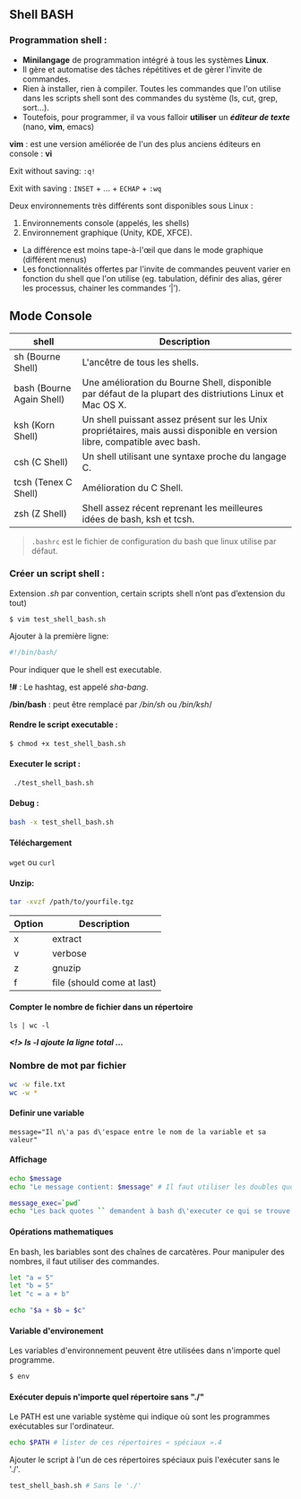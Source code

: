 ## Shell BASH

### Programmation shell : 
- **Minilangage** de programmation intégré à tous les systèmes **Linux**.
- Il gère et automatise des tâches répétitives et de gèrer l'invite de commandes.
- Rien à installer, rien à compiler. Toutes les commandes que l'on utilise dans les scripts shell sont des commandes du système (ls, cut, grep, sort…).
- Toutefois, pour programmer, il va vous falloir **utiliser** un __*éditeur de texte*__ (nano, __vim__, emacs)

**vim** : est une version améliorée de l'un des plus anciens éditeurs en console : **vi**

Exit without saving: `:q!`

Exit with saving :  `INSET` + ... + `ECHAP` + `:wq`

Deux environnements très différents sont disponibles sous Linux :

1. Environnements console 
(appelés, les shells)
1. Environnement graphique (Unity, KDE, XFCE).

- La différence est moins tape-à-l'œil que dans le mode graphique (différent menus)
- Les fonctionnalités offertes par l'invite de commandes peuvent varier en fonction du shell que l'on utilise (eg. tabulation, définir des alias, gérer les processus, chainer les commandes ‘|’).

Mode Console
-------------
shell | Description
--|---
sh (Bourne Shell) | L'ancêtre de tous les shells.
bash (Bourne Again Shell) | Une amélioration du Bourne Shell, disponible par défaut de la plupart des distriutions Linux et Mac OS X.
ksh (Korn Shell) | Un shell puissant assez présent sur les Unix propriétaires, mais aussi disponible en version libre, compatible avec bash.
csh (C Shell) | Un shell utilisant une syntaxe proche du langage C.
tcsh (Tenex C Shell) | Amélioration du C Shell.
zsh (Z Shell) | Shell assez récent reprenant les meilleures idées de bash, ksh et tcsh.


> `.bashrc` est le fichier de configuration du bash que linux utilise par défaut.


### Créer un **script shell** :
Extension *.sh* par convention, certain scripts shell n’ont pas d’extension du tout)

`$ vim test_shell_bash.sh`

Ajouter à la première ligne: 
```bash 
#!/bin/bash/
``` 
Pour indiquer que le shell est executable. 

**!#** : Le hashtag, est appelé *sha-bang*.

**/bin/bash** : peut être remplacé par */bin/sh* ou */bin/ksh*/

#### Rendre le script executable : 

```bash
$ chmod +x test_shell_bash.sh
```

#### Executer le script : 

```bash
 ./test_shell_bash.sh
 ```

#### Debug : 

```bash
bash -x test_shell_bash.sh
```

#### Téléchargement 
`wget` ou `curl`

#### Unzip: 

```bash
tar -xvzf /path/to/yourfile.tgz
```

Option |  Description 
-------|  ----------
x      | extract
v      | verbose
z      | gnuzip
f      | file (should come at last)

#### Compter le nombre de fichier dans un répertoire 

`ls | wc -l`

***<!> ls -l ajoute la ligne total …***

### Nombre de mot par fichier 
```bash
wc -w file.txt
wc -w * 
```

#### Definir une variable

`message="Il n\'a pas d\'espace entre le nom de la variable et sa valeur"`

#### Affichage 

```bash
echo $message
echo "Le message contient: $message" # Il faut utiliser les doubles quotes
```

```bash
message_exec=`pwd`
echo "Les back quotes `` demandent à bash d\'executer ce qui se trouve a l'interieur de la variable : $message_exec"
```

#### Opérations mathematiques 

En bash, les bariables sont des chaînes de carcatères. Pour manipuler des nombres, il faut utiliser des commandes.

```bash
let "a = 5"
let "b = 5"
let "c = a + b"

echo "$a + $b = $c"
```
#### Variable d'environement

Les variables d'environnement peuvent être utilisées dans n'importe quel programme.

```bash 
$ env
```

#### Exécuter depuis n'importe quel répertoire sans "./"

Le PATH est une variable système qui indique où sont les programmes exécutables sur l'ordinateur. 

```bash
echo $PATH # lister de ces répertoires « spéciaux ».4
```

Ajouter le script à l'un de ces répertoires spéciaux puis l'exécuter sans le './'.

```bash
test_shell_bash.sh # Sans le './'
```